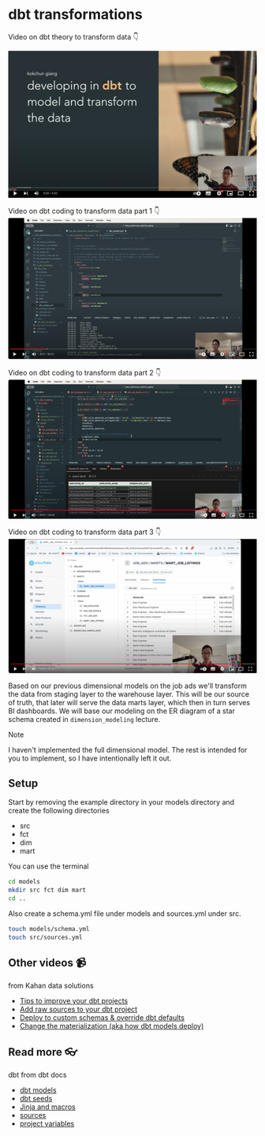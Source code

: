 # dbt transformations

Video on dbt theory to transform data :point_down:

[![developing in dbt](https://github.com/kokchun/assets/blob/main/data_warehouse/developing_dbt_video.png?raw=true)](https://youtu.be/PnSL_CPWKxI)

Video on dbt coding to transform data part 1 :point_down:
[![dbt transformations part 1](https://github.com/kokchun/assets/blob/main/data_warehouse/dbt_transformations_part1.png?raw=true)](https://youtu.be/aiYLvu6h0dM)

Video on dbt coding to transform data part 2 :point_down:
[![dbt transformations part 2](https://github.com/kokchun/assets/blob/main/data_warehouse/dbt_transformations_part2_video.png?raw=true)](https://youtu.be/HMvYN3Vdvao)

Video on dbt coding to transform data part 3 :point_down:
[![dbt transformations part 3](https://github.com/kokchun/assets/blob/main/data_warehouse/dbt_transformations_part3_video.png?raw=true)](https://youtu.be/z0G3KoDryww)




Based on our previous dimensional models on the job ads we'll transform the data from staging layer to the warehouse layer. This will be our source of truth, that later will serve the data marts layer, which then in turn serves BI dashboards. We will base our modeling on the ER diagram of a star schema created in `dimension_modeling` lecture.

> [!NOTE]
> I haven't implemented the full dimensional model. The rest is intended for you to implement, so  I have intentionally left it out.

## Setup

Start by removing the example directory in your models directory and create the following directories

- src
- fct
- dim
- mart

You can use the terminal

```bash
cd models
mkdir src fct dim mart
cd ..
```

Also create a schema.yml file under models and sources.yml under src.

```bash
touch models/schema.yml
touch src/sources.yml
```


## Other videos :video_camera:

from Kahan data solutions 

- [Tips to improve your dbt projects](https://www.youtube.com/watch?v=qOx8l_QFz9I&list=PLy4OcwImJzBLJzLYxpxaPUmCWp8j1esvT&index=2)
- [Add raw sources to your dbt project](https://www.youtube.com/watch?v=Y03CsVDK69Y&list=PLy4OcwImJzBLJzLYxpxaPUmCWp8j1esvT&index=3)
- [Deploy to custom schemas & override dbt defaults](https://www.youtube.com/watch?v=AvrVQr5FHwk&list=PLy4OcwImJzBLJzLYxpxaPUmCWp8j1esvT&index=5)
- [Change the materialization (aka how dbt models deploy)](https://www.youtube.com/watch?v=zpACZu31154&list=PLy4OcwImJzBLJzLYxpxaPUmCWp8j1esvT&index=7)

## Read more :eyeglasses:

dbt from dbt docs
- [dbt models](https://docs.getdbt.com/docs/build/models)
- [dbt seeds](https://docs.getdbt.com/docs/build/seeds)
- [Jinja and macros](https://docs.getdbt.com/docs/build/jinja-macros)
- [sources](https://docs.getdbt.com/docs/build/sources)
- [project variables](https://docs.getdbt.com/docs/build/project-variables)